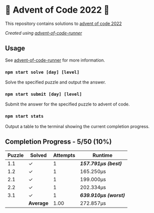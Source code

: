 # :santa: Advent of Code 2022 :christmas_tree:

This repository contains solutions to [advent of code 2022](https://adventofcode.com/2022) 

_Created using [advent-of-code-runner](https://github.com/beakerandjake/advent-of-code-runner)_

## Usage
See [advent-of-code-runner](https://github.com/beakerandjake/advent-of-code-runner) for more information.

### `npm start solve [day] [level]`
Solve the specified puzzle and output the answer.

### `npm start submit [day] [level]`
Submit the answer for the specified puzzle to advent of code.

### `npm start stats`
Output a table to the terminal showing the current completion progress.

<!--Please do not delete the following comments, they are required to save your stats to this file.-->
<!--START_AUTOGENERATED_COMPLETION_PROGRESS_SECTION-->
## Completion Progress - 5/50 (10%)

| Puzzle | Solved | Attempts | Runtime |
| --- | --- | --- | --- |
| 1.1 | ✓ | 1 | ***157.791μs (best)*** |
| 1.2 | ✓ | 1 | 165.250μs |
| 2.1 | ✓ | 1 | 199.000μs |
| 2.2 | ✓ | 1 | 202.334μs |
| 3.1 | ✓ | 1 | ***639.910μs (worst)*** |
|  | **Average** | 1.00 | 272.857μs |
<!--END_AUTOGENERATED_COMPLETION_PROGRESS_SECTION-->